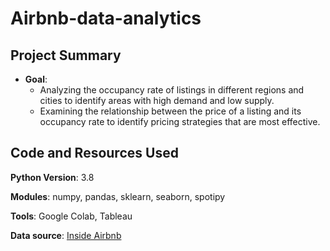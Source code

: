 # Airbnb-data-analytics
## Project Summary

* **Goal**:
   * Analyzing the occupancy rate of listings in different regions and cities to identify areas with high demand and low supply.
   * Examining the relationship between the price of a listing and its occupancy rate to identify pricing strategies that are most effective.



## Code and Resources Used

**Python Version**: 3.8

**Modules**: numpy, pandas, sklearn, seaborn, spotipy

**Tools**: Google Colab, Tableau

**Data source**: [Inside Airbnb](http://insideairbnb.com/get-the-data)
